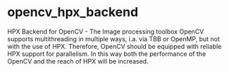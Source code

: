 # opencv_hpx_backend
HPX Backend for OpenCV - The Image processing toolbox OpenCV supports multithreading in multiple ways, i.a. via TBB or OpenMP, but not with the use of HPX. Therefore, OpenCV should be equipped with reliable HPX support for parallelism. In this way both the performance of the OpenCV and the reach of HPX will be increased.
